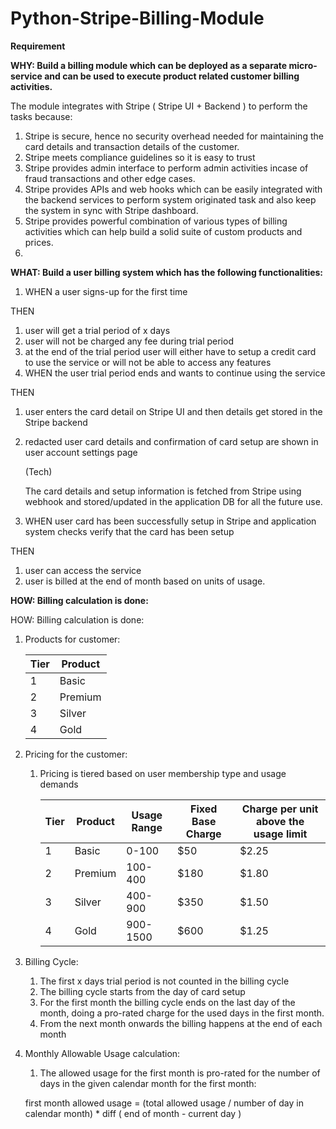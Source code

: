 # Python-Stripe-Billing-Module

**Requirement**

**WHY: Build a billing module which can be deployed as a separate micro-service and can be used to execute product related customer billing activities.**

The  module integrates with Stripe  ( Stripe UI + Backend ) to perform the tasks because:

1. Stripe is secure, hence no security overhead needed for maintaining the card details and transaction details of the customer.
2. Stripe meets compliance guidelines so it is easy to trust
3. Stripe provides admin interface to perform admin activities incase of fraud transactions and other edge cases.
4. Stripe provides APIs and web hooks which can be easily integrated with the backend services to perform system originated task and also keep the system in sync with Stripe dashboard.
5. Stripe provides powerful combination of various types of billing activities which can help build a solid suite of custom products and prices.
6. 

**WHAT: Build a user billing system which has the following functionalities:**

1. WHEN a user signs-up for the first time

THEN 

1. user will get a trial period of x days
2. user will not be charged any fee during trial period
3. at the end of the trial period user will either have to setup a credit card to use the service or will not be able to access any features
1. WHEN the user trial period ends and wants to continue using the service

THEN

1. user enters the card detail on Stripe UI and then details get stored in the Stripe backend
2. redacted user card details and confirmation of card setup are shown in user account settings page 
    
    (Tech)
    
    The card details and setup information is fetched from Stripe using webhook and stored/updated in the application DB for all the future use.
    

1. WHEN user card has been successfully setup in Stripe and application system checks verify that the card has been setup 

THEN

1. user can access the service
2. user is billed at the end of month based on units of usage.

**HOW: Billing calculation is done:**

HOW: Billing calculation is done:

1. Products for customer:
    
    
    | Tier | Product  |
    | --- | --- |
    | 1 | Basic |
    | 2 | Premium |
    | 3 | Silver |
    | 4 | Gold |

2. Pricing for the customer:
    1. Pricing is tiered based on user membership type and usage demands
        
        
        | Tier | Product | Usage Range | Fixed Base Charge | Charge per unit above the usage limit |
        | --- | --- | --- | --- | --- |
        | 1 | Basic | 0-100 | $50 | $2.25 |
        | 2 | Premium | 100-400 | $180 | $1.80 |
        | 3 | Silver | 400-900 | $350 | $1.50 |
        | 4 | Gold | 900-1500 | $600 | $1.25 |
3. Billing Cycle:
    1. The first x days trial period is not counted in the billing cycle
    2. The billing cycle starts from the day of card setup
    3. For the first month the billing cycle ends on the last day of the month, doing a pro-rated charge for the used days in the first month. 
    4. From the next month onwards the billing happens at the end of each month
4. Monthly Allowable Usage calculation: 
    1. The allowed usage for the first month is pro-rated for the number of days in the given calendar month for the first month:
    
    first month allowed usage = (total allowed usage / number of day in calendar month) * diff ( end of month - current day )
